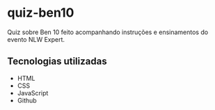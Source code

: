 # quiz-ben10
Quiz sobre Ben 10 feito acompanhando instruções e ensinamentos do evento NLW Expert.

## Tecnologias utilizadas

- HTML
- CSS
- JavaScript
- Github